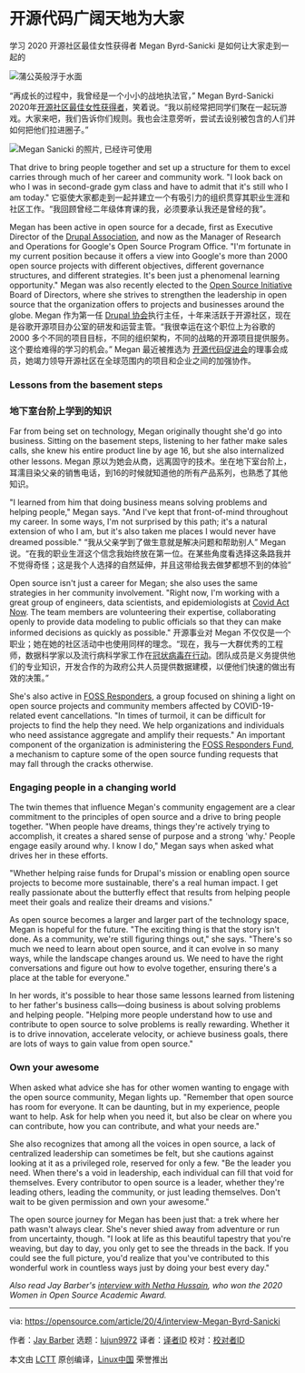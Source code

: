 [#]: collector: (lujun9972)
[#]: translator: ( guevaraya)
[#]: reviewer: ( )
[#]: publisher: ( )
[#]: url: ( )
[#]: subject: (Open source has room for everyone)
[#]: via: (https://opensource.com/article/20/4/interview-Megan-Byrd-Sanicki)
[#]: author: (Jay Barber https://opensource.com/users/jaybarber)

开源代码广阔天地为大家
======
学习 2020 开源社区最佳女性获得者 Megan Byrd-Sanicki 是如何让大家走到一起的

![蒲公英般浮于水面][1]

“再成长的过程中，我曾经是一个小小的战地执法官，” Megan Byrd-Sanicki 2020年[开源社区最佳女性获得者][2]，笑着说。“我以前经常把同学们聚在一起玩游戏。大家来吧，我们告诉你们规则。我也会注意旁听，尝试去设别被包含的人们并如何把他们拉进圈子。”

![Megan Sanicki 的照片, 已经许可使用][3]

That drive to bring people together and set up a structure for them to excel carries through much of her career and community work. "I look back on who I was in second-grade gym class and have to admit that it's still who I am today."
它驱使大家都走到一起并建立一个有吸引力的组织贯穿其职业生涯和社区工作。“我回顾曾经二年级体育课的我，必须要承认我还是曾经的我”。

Megan has been active in open source for a decade, first as Executive Director of the [Drupal Association][4], and now as the Manager of Research and Operations for Google's Open Source Program Office. "I'm fortunate in my current position because it offers a view into Google's more than 2000 open source projects with different objectives, different governance structures, and different strategies. It's been just a phenomenal learning opportunity." Megan was also recently elected to the [Open Source Initiative][5] Board of Directors, where she strives to strengthen the leadership in open source that the organization offers to projects and businesses around the globe.
Megan 作为第一任 [Drupal 协会][4]执行主任，十年来活跃于开源社区，现在是谷歌开源项目办公室的研发和运营主管。“我很幸运在这个职位上为谷歌的 2000 多个不同的项目目标，不同的组织架构，不同的战略的开源项目提供服务。这个要给难得的学习的机会。” Megan 最近被推选为 [开源代码促进会][5]的理事会成员，她竭力领导开源社区在全球范围内的项目和企业之间的加强协作。
### Lessons from the basement steps
### 地下室台阶上学到的知识

Far from being set on technology, Megan originally thought she'd go into business. Sitting on the basement steps, listening to her father make sales calls, she knew his entire product line by age 16, but she also internalized other lessons.
Megan 原以为她会从商，远离固守的技术。坐在地下室台阶上，耳濡目染父亲的销售电话，到16的时候就知道他的所有产品系列，也熟悉了其他知识。

"I learned from him that doing business means solving problems and helping people," Megan says. "And I've kept that front-of-mind throughout my career. In some ways, I'm not surprised by this path; it's a natural extension of who I am, but it's also taken me places I would never have dreamed possible."
“我从父亲学到了做生意就是解决问题和帮助别人” Megan 说。“在我的职业生涯这个信念我始终放在第一位。在某些角度看选择这条路我并不觉得奇怪；这是我个人选择的自然延伸，并且这带给我去做梦都想不到的体验”

Open source isn't just a career for Megan; she also uses the same strategies in her community involvement. "Right now, I'm working with a great group of engineers, data scientists, and epidemiologists at [Covid Act Now][6]. The team members are volunteering their expertise, collaborating openly to provide data modeling to public officials so that they can make informed decisions as quickly as possible."
开源事业对 Megan 不仅仅是一个职业；她在她的社区活动中也使用同样的理念。“现在，我与一大群优秀的工程师，数据科学家以及流行病科学家工作在[冠状病毒在行动][6]。团队成员是义务提供他们的专业知识，开发合作的为政府公共人员提供数据建模，以便他们快速的做出有效的决策。”

She's also active in [FOSS Responders][7], a group focused on shining a light on open source projects and community members affected by COVID-19-related event cancellations. "In times of turmoil, it can be difficult for projects to find the help they need. We help organizations and individuals who need assistance aggregate and amplify their requests." An important component of the organization is administering the [FOSS Responders Fund][7], a mechanism to capture some of the open source funding requests that may fall through the cracks otherwise.

### Engaging people in a changing world

The twin themes that influence Megan's community engagement are a clear commitment to the principles of open source and a drive to bring people together. "When people have dreams, things they're actively trying to accomplish, it creates a shared sense of purpose and a strong 'why.' People engage easily around why. I know I do," Megan says when asked what drives her in these efforts.

"Whether helping raise funds for Drupal's mission or enabling open source projects to become more sustainable, there's a real human impact. I get really passionate about the butterfly effect that results from helping people meet their goals and realize their dreams and visions."

As open source becomes a larger and larger part of the technology space, Megan is hopeful for the future. "The exciting thing is that the story isn't done. As a community, we're still figuring things out," she says. "There's so much we need to learn about open source, and it can evolve in so many ways, while the landscape changes around us. We need to have the right conversations and figure out how to evolve together, ensuring there's a place at the table for everyone."

In her words, it's possible to hear those same lessons learned from listening to her father's business calls—doing business is about solving problems and helping people. "Helping more people understand how to use and contribute to open source to solve problems is really rewarding. Whether it is to drive innovation, accelerate velocity, or achieve business goals, there are lots of ways to gain value from open source."

### Own your awesome

When asked what advice she has for other women wanting to engage with the open source community, Megan lights up. "Remember that open source has room for everyone. It can be daunting, but in my experience, people want to help. Ask for help when you need it, but also be clear on where you can contribute, how you can contribute, and what your needs are."

She also recognizes that among all the voices in open source, a lack of centralized leadership can sometimes be felt, but she cautions against looking at it as a privileged role, reserved for only a few. "Be the leader you need. When there's a void in leadership, each individual can fill that void for themselves. Every contributor to open source is a leader, whether they're leading others, leading the community, or just leading themselves. Don't wait to be given permission and own your awesome."

The open source journey for Megan has been just that: a trek where her path wasn't always clear. She's never shied away from adventure or run from uncertainty, though. "I look at life as this beautiful tapestry that you're weaving, but day to day, you only get to see the threads in the back. If you could see the full picture, you'd realize that you've contributed to this wonderful work in countless ways just by doing your best every day."

_Also read Jay Barber's [interview with Netha Hussain][8], who won the 2020 Women in Open Source Academic Award._

--------------------------------------------------------------------------------

via: https://opensource.com/article/20/4/interview-Megan-Byrd-Sanicki

作者：[Jay Barber][a]
选题：[lujun9972][b]
译者：[译者ID](https://github.com/译者ID)
校对：[校对者ID](https://github.com/校对者ID)

本文由 [LCTT](https://github.com/LCTT/TranslateProject) 原创编译，[Linux中国](https://linux.cn/) 荣誉推出

[a]: https://opensource.com/users/jaybarber
[b]: https://github.com/lujun9972
[1]: https://opensource.com/sites/default/files/styles/image-full-size/public/lead-images/dandelion_blue_water_hand.jpg?itok=QggW8Wnw (Dandelion held out over water)
[2]: https://www.redhat.com/en/about/women-in-open-source
[3]: https://opensource.com/sites/default/files/uploads/megan_sanicki_headshot_small_0.png (Photo by Megan Sanicki, Used with permission)
[4]: https://www.drupal.org/association
[5]: https://opensource.org/
[6]: https://www.covidactnow.org/
[7]: https://fossresponders.com/
[8]: https://opensource.com/article/20/4/interview-Netha-Hussain
